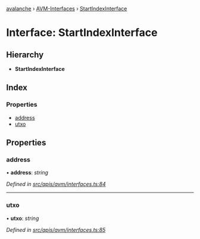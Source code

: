 [avalanche](../README.md) › [AVM-Interfaces](../modules/avm_interfaces.md) › [StartIndexInterface](avm_interfaces.startindexinterface.md)

# Interface: StartIndexInterface

## Hierarchy

* **StartIndexInterface**

## Index

### Properties

* [address](avm_interfaces.startindexinterface.md#address)
* [utxo](avm_interfaces.startindexinterface.md#utxo)

## Properties

###  address

• **address**: *string*

*Defined in [src/apis/avm/interfaces.ts:84](https://github.com/ava-labs/avalanchejs/blob/8c220c6/src/apis/avm/interfaces.ts#L84)*

___

###  utxo

• **utxo**: *string*

*Defined in [src/apis/avm/interfaces.ts:85](https://github.com/ava-labs/avalanchejs/blob/8c220c6/src/apis/avm/interfaces.ts#L85)*
